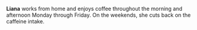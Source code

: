 **Liana** works from home and enjoys coffee throughout the morning and afternoon Monday through Friday. On the weekends, she cuts back on the caffeine intake.
